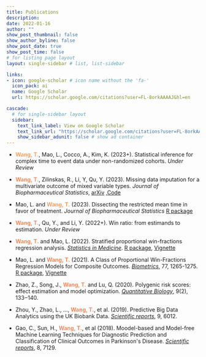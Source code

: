 ```yaml
---
title: Publications
description: 
date: 2022-01-16
author: ""
show_post_thumbnail: false
show_author_byline: false
show_post_date: true
show_post_time: false
# for listing page layout
layout: single-sidebar # list, list-sidebar

links:
- icon: google-scholar # icon name without the 'fa-'
  icon_pack: ai
  name: Google Scholar
  url: https://scholar.google.com/citations?user=FL-8orkAAAAJ&hl=en

cascade:
  # for single-sidebar layout
  sidebar:
    text_link_label: View on Google Scholar
    text_link_url: "https://scholar.google.com/citations?user=FL-8orkAAAAJ&hl=en"
    show_sidebar_adunit: false # show ad container
---
```


- <span style="color:#f4a261;font-weight:bold">Wang, T.</span>, Mao, L., Cocco, A., Kim, K. (2023+). Statistical inference for complex time to event data under non-randomized cohorts. *Under Review*

- <span style="color:#F08A5D;font-weight:bold">Wang, T.</span>, Zilinskas, R., Li, Y, Qu, Y. (2023). Missing data imputation for a multivariate outcome of mixed variable types. *Journal of Biopharmaceutical Statistics*, [arXiv](https://arxiv.org/abs/2206.01873) ,<i class="fab fa-github"></i>[Code](https://github.com/ttuowang/imputation-mix)

- Mao, L. and <span style="color:#f4a261;font-weight:bold">Wang, T.</span>  (2023). Dissecting the restricted mean time in favor of treatment. *Journal of Biopharmaceutical Statistics*  <i class="fab fa-r-project"></i>[R package](https://cran.r-project.org/web/packages/rmt/)

- <span style="color:#F08A5D;font-weight:bold">Wang, T.</span>, Qu, Y., and Li, Y. (2022+). Win ratio: from estimands to estimation. *Under Review*

- <span style="color:#F08A5D;font-weight:bold">Wang, T.</span> and Mao, L. (2022). Stratified proportional win-fractions regression analysis. [*Statistics in Medicine*](https://onlinelibrary.wiley.com/doi/10.1002/sim.9570). <i class="fab fa-r-project"></i>[R package](https://cran.r-project.org/web/packages/WR/index.html), [Vignette](https://cran.r-project.org/web/packages/WR/vignettes/PW_stratify_reg.html)

- Mao, L. and <span style="color:#F08A5D;font-weight:bold">Wang, T.</span> (2021). A Class of Proportional Win-Fractions Regression Models for Composite Outcomes. [*Biometrics*](https://onlinelibrary.wiley.com/doi/10.1111/biom.13382), 77, 1265-1275. <i class="fab fa-r-project"></i>[R package](https://cran.r-project.org/web/packages/WR/index.html), [Vignette](https://cran.r-project.org/web/packages/WR/vignettes/PW_reg.html)

- Zhao, Z., Song, J., <span style="color:#F08A5D;font-weight:bold">Wang, T.</span> and Lu, Q. (2020). Polygenic risk scores: effect estimation and model optimization. [*Quantitative Biology*](https://journal.hep.com.cn/qb/EN/10.15302/J-QB-021-0238), 9(2), 133‒140.

- Zhou, Y., Zhao, L., ..., <span style="color:#F08A5D;font-weight:bold">Wang, T.</span>, et al. (2019). Predictive Big Data Analytics using the UK Biobank Data. [*Scientific reports*](https://www.nature.com/articles/s41598-019-41634-y), 9, 6012.

- Gao, C., Sun, H., <span style="color:#F08A5D;font-weight:bold">Wang, T.</span>, et al (2018). Moodel-based and Model-free Machine Learning Techniques for Diagnostic Prediction and Classification of Clinical Outcomes in Parkinson's Disease. [*Scientific reports*](https://www.nature.com/articles/s41598-018-24783-4), 8, 7129.


